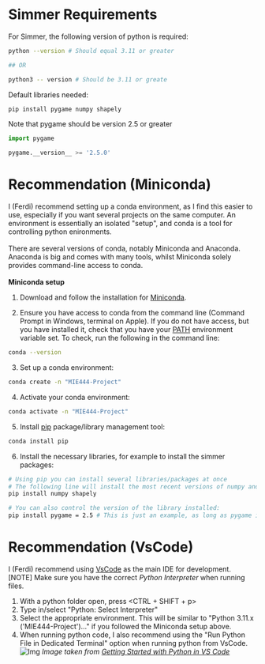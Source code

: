 # Simmer Requirements
For Simmer, the following version of python is required:
```bash
python --version # Should equal 3.11 or greater

## OR

python3 -- version # Should be 3.11 or greate
```

Default libraries needed:
```bash
pip install pygame numpy shapely
```

Note that pygame should be version 2.5 or greater
```python
import pygame

pygame.__version__ >= '2.5.0'
```

# Recommendation (Miniconda)
I (Ferdi) recommend setting up a conda environment, as I find this easier to use, especially if you want several projects on the same computer. An environment is essentially an isolated "setup", and conda is a tool for controlling python enironments.
<br><br>There are several versions of conda, notably Miniconda and Anaconda. Anaconda is big and comes with many tools, whilst Miniconda solely provides command-line access to conda.
<br><br>**Miniconda setup**
1. Download and follow the installation for [Miniconda](https://docs.conda.io/projects/miniconda/en/latest/).

2. Ensure you have access to conda from the command line (Command Prompt in Windows, terminal on Apple). If you do not have access, but you have installed it, check that you have your [PATH](https://superuser.com/questions/284342/what-are-path-and-other-environment-variables-and-how-can-i-set-or-use-them) environment variable set. To check, run the following in the command line:
```bash
conda --version
```

3. Set up a conda environment:
```bash
conda create -n "MIE444-Project"
```

4. Activate your conda environment:
```bash
conda activate -n "MIE444-Project"
```

5. Install [pip](https://realpython.com/what-is-pip/) package/library management tool:
```bash
conda install pip
```

6. Install the necessary libraries, for example to install the simmer packages:
```bash
# Using pip you can install several libraries/packages at once
# The following line will install the most recent versions of numpy and shapely packages:
pip install numpy shapely

# You can also control the version of the library installed:
pip install pygame = 2.5 # This is just an example, as long as pygame is 2.5 or greater you should be fine
```

# Recommendation (VsCode)
I (Ferdi) recommend using [VsCode](https://code.visualstudio.com/) as the main IDE for development.
<br>[NOTE] Make sure you have the correct *Python Interpreter* when running files.
1. With a python folder open, press \<CTRL + SHIFT + p\>
2. Type in/select "Python: Select Interpreter"
3. Select the appropriate environment. This will be similar to "Python 3.11.x ('MIE444-Project')..." if you followed the Miniconda setup above.
4. When running python code, I also recommend using the "Run Python File in Dedicated Terminal" option when running python from VsCode.
![Img](https://code.visualstudio.com/assets/docs/python/tutorial/debug-python-file-in-terminal-button.png)
*Image taken from [Getting Started with Python in VS Code](https://code.visualstudio.com/docs/python/python-tutorial)*
